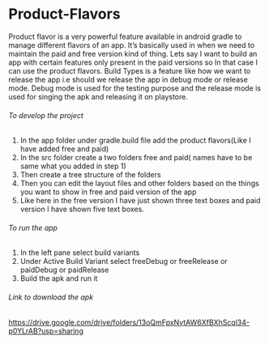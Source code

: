 # Product-Flavors

Product flavor is a very powerful feature available in android gradle to manage different flavors of an app.
It’s basically used in when we need to maintain the paid and free version kind of thing.
Lets say I want to build an app with certain features only present in the paid versions so In that case I can use the product flavors.
Build Types is a feature like how we want to release the app i.e should we release the app in debug mode or release mode.
Debug mode is used for the testing purpose and the release mode is used for singing the apk and releasing it on playstore.

###### To develop the project
1) In the app folder under gradle.build file add the product flavors(Like I have added free and paid)
2) In the src folder create a two folders free and paid( names have to be same what you added in step 1)
3) Then create a tree structure of the folders
4) Then you can edit the layout files and other folders based on the things you want to show in free and paid version of the app
5) Like here in the free version I have just shown three text boxes and paid version I have shown five text boxes.

###### To run the app
1) In the left pane select build variants
2) Under Active Build Variant select freeDebug or freeRelease or paidDebug or paidRelease
3) Build the apk and run it

###### Link to download the apk

https://drive.google.com/drive/folders/13oQmFpxNytAW6XfBXhScql34-p0YLrAB?usp=sharing


